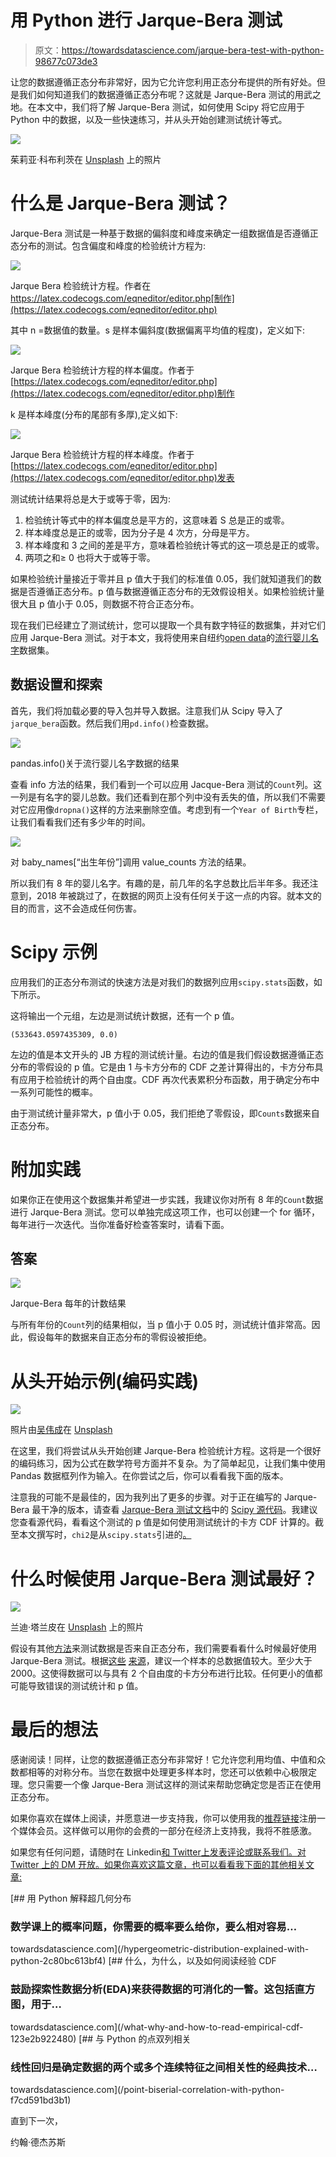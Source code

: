 # 用 Python 进行 Jarque-Bera 测试

> 原文：<https://towardsdatascience.com/jarque-bera-test-with-python-98677c073de3>

让您的数据遵循正态分布非常好，因为它允许您利用正态分布提供的所有好处。但是我们如何知道我们的数据遵循正态分布呢？这就是 Jarque-Bera 测试的用武之地。在本文中，我们将了解 Jarque-Bera 测试，如何使用 Scipy 将它应用于 Python 中的数据，以及一些快速练习，并从头开始创建测试统计等式。

![](img/64245202a0a4df329b3c1bb5c8decd07.png)

茱莉亚·科布利茨在 [Unsplash](https://unsplash.com?utm_source=medium&utm_medium=referral) 上的照片

# 什么是 Jarque-Bera 测试？

Jarque-Bera 测试是一种基于数据的偏斜度和峰度来确定一组数据值是否遵循正态分布的测试。包含偏度和峰度的检验统计方程为:

![](img/0b3a1eb96726932782ab8a282bc4e038.png)

Jarque Bera 检验统计方程。作者在 https://latex.codecogs.com/eqneditor/editor.php[制作](https://latex.codecogs.com/eqneditor/editor.php)

其中 n =数据值的数量。s 是样本偏斜度(数据偏离平均值的程度)，定义如下:

![](img/b992c329898707ca46c273beda24dbf5.png)

Jarque Bera 检验统计方程的样本偏度。作者于[https://latex.codecogs.com/eqneditor/editor.php](https://latex.codecogs.com/eqneditor/editor.php)制作

k 是样本峰度(分布的尾部有多厚),定义如下:

![](img/8fbe806987a7574b34777da98afbb84d.png)

Jarque Bera 检验统计方程的样本峰度。作者于[https://latex.codecogs.com/eqneditor/editor.php](https://latex.codecogs.com/eqneditor/editor.php)发表

测试统计结果将总是大于或等于零，因为:

1.  检验统计等式中的样本偏度总是平方的，这意味着 S 总是正的或零。
2.  样本峰度总是正的或零，因为分子是 4 次方，分母是平方。
3.  样本峰度和 3 之间的差是平方，意味着检验统计等式的这一项总是正的或零。
4.  两项之和≥ 0 也将大于或等于零。

如果检验统计量接近于零并且 p 值大于我们的标准值 0.05，我们就知道我们的数据是否遵循正态分布。p 值与数据遵循正态分布的无效假设相关。如果检验统计量很大且 p 值小于 0.05，则数据不符合正态分布。

现在我们已经建立了测试统计，您可以提取一个具有数字特征的数据集，并对它们应用 Jarque-Bera 测试。对于本文，我将使用来自纽约[open data](https://opendata.cityofnewyork.us/data/)的[流行婴儿名字](https://data.cityofnewyork.us/Health/Popular-Baby-Names/25th-nujf)数据集。

## 数据设置和探索

首先，我们将加载必要的导入包并导入数据。注意我们从 Scipy 导入了`jarque_bera`函数。然后我们用`pd.info()`检查数据。

![](img/35d4660d01541d0291ec25978f24bfc1.png)

pandas.info()关于流行婴儿名字数据的结果

查看 info 方法的结果，我们看到一个可以应用 Jacque-Bera 测试的`Count`列。这一列是有名字的婴儿总数。我们还看到在那个列中没有丢失的值，所以我们不需要对它应用像`dropna()`这样的方法来删除空值。考虑到有一个`Year of Birth`专栏，让我们看看我们还有多少年的时间。

![](img/c72e93e8291893fe1646ee5c443b955e.png)

对 baby_names[“出生年份”]调用 value_counts 方法的结果。

所以我们有 8 年的婴儿名字。有趣的是，前几年的名字总数比后半年多。我还注意到，2018 年被跳过了，在数据的网页上没有任何关于这一点的内容。就本文的目的而言，这不会造成任何伤害。

# Scipy 示例

应用我们的正态分布测试的快速方法是对我们的数据列应用`scipy.stats`函数，如下所示。

这将输出一个元组，左边是测试统计数据，还有一个 p 值。

```
(533643.0597435309, 0.0)
```

左边的值是本文开头的 JB 方程的测试统计量。右边的值是我们假设数据遵循正态分布的零假设的 p 值。它是由 1 与卡方分布的 CDF 之差计算得出的，卡方分布具有应用于检验统计的两个自由度。CDF 再次代表累积分布函数，用于确定分布中一系列可能性的概率。

由于测试统计量非常大，p 值小于 0.05，我们拒绝了零假设，即`Counts`数据来自正态分布。

# 附加实践

如果你正在使用这个数据集并希望进一步实践，我建议你对所有 8 年的`Count`数据进行 Jarque-Bera 测试。您可以单独完成这项工作，也可以创建一个 for 循环，每年进行一次迭代。当你准备好检查答案时，请看下面。

## 答案

![](img/8b186f153a0ff1cd4a167997675e4820.png)

Jarque-Bera 每年的计数结果

与所有年份的`Count`列的结果相似，当 p 值小于 0.05 时，测试统计值非常高。因此，假设每年的数据来自正态分布的零假设被拒绝。

# 从头开始示例(编码实践)

![](img/50d98ed5af381c5a117ef9f8f3ce3e32.png)

照片由[吴伟成](https://unsplash.com/@spencerwuwu?utm_source=medium&utm_medium=referral)在 [Unsplash](https://unsplash.com?utm_source=medium&utm_medium=referral)

在这里，我们将尝试从头开始创建 Jarque-Bera 检验统计方程。这将是一个很好的编码练习，因为公式在数学符号方面并不复杂。为了简单起见，让我们集中使用 Pandas 数据框列作为输入。在你尝试之后，你可以看看我下面的版本。

注意我的可能不是最佳的，因为我列出了更多的步骤。对于正在编写的 Jarque-Bera 最干净的版本，请查看 [Jarque-Bera 测试文档](https://docs.scipy.org/doc/scipy/reference/generated/scipy.stats.chi2.html)中的 [Scipy 源代码](https://github.com/scipy/scipy/blob/v1.9.0/scipy/stats/_stats_py.py#L1875-L1929)。我建议您查看源代码，看看这个测试的 p 值是如何使用测试统计的卡方 CDF 计算的。截至本文撰写时，`chi2`是从`scipy.stats`引进的[。](https://docs.scipy.org/doc/scipy/reference/generated/scipy.stats.chi2.html)

# 什么时候使用 Jarque-Bera 测试最好？

![](img/ea75cb21f98d0d323b54e7761d66487e.png)

兰迪·塔兰皮在 [Unsplash](https://unsplash.com?utm_source=medium&utm_medium=referral) 上的照片

假设有其他[方法](/6-ways-to-test-for-a-normal-distribution-which-one-to-use-9dcf47d8fa93)来测试数据是否来自正态分布，我们需要看看什么时候最好使用 Jarque-Bera 测试。根据[这些](https://www.statisticshowto.com/jarque-bera-test/) [来源](https://en.wikipedia.org/wiki/Jarque%E2%80%93Bera_test)，建议一个样本的总数据值较大。至少大于 2000。这使得数据可以与具有 2 个自由度的卡方分布进行比较。任何更小的值都可能导致错误的测试统计和 p 值。

# 最后的想法

感谢阅读！同样，让您的数据遵循正态分布非常好！它允许您利用均值、中值和众数都相等的对称分布。当您在数据中处理更多样本时，您还可以依赖中心极限定理。您只需要一个像 Jarque-Bera 测试这样的测试来帮助您确定您是否正在使用正态分布。

如果你喜欢在媒体上阅读，并愿意进一步支持我，你可以使用我的[推荐链接](https://medium.com/@j.dejesus22/membership)注册一个媒体会员。这样做可以用你的会费的一部分在经济上支持我，我将不胜感激。

如果您有任何问题，请随时在 Linkedin[和 Twitter](https://www.linkedin.com/in/jdejesus22/)[上发表评论或联系我们。对 Twitter 上的 DM 开放。如果你喜欢这篇文章，也可以看看我下面的其他相关文章:](https://twitter.com/johnnydata22?lang=en)

[](/hypergeometric-distribution-explained-with-python-2c80bc613bf4) [## 用 Python 解释超几何分布

### 数学课上的概率问题，你需要的概率要么给你，要么相对容易…

towardsdatascience.com](/hypergeometric-distribution-explained-with-python-2c80bc613bf4) [](/what-why-and-how-to-read-empirical-cdf-123e2b922480) [## 什么，为什么，以及如何阅读经验 CDF

### 鼓励探索性数据分析(EDA)来获得数据的可消化的一瞥。这包括直方图，用于…

towardsdatascience.com](/what-why-and-how-to-read-empirical-cdf-123e2b922480) [](/point-biserial-correlation-with-python-f7cd591bd3b1) [## 与 Python 的点双列相关

### 线性回归是确定数据的两个或多个连续特征之间相关性的经典技术…

towardsdatascience.com](/point-biserial-correlation-with-python-f7cd591bd3b1) 

直到下一次，

约翰·德杰苏斯